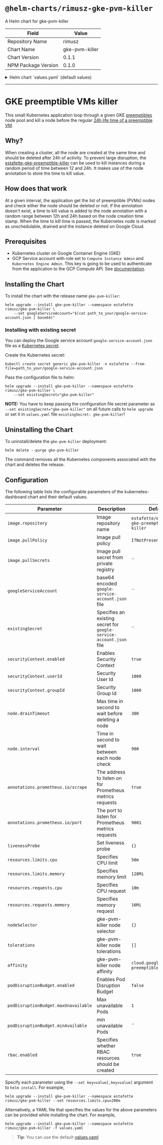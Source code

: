 # `@helm-charts/rimusz-gke-pvm-killer`

A Helm chart for gke-pvm-killer

| Field               | Value          |
| ------------------- | -------------- |
| Repository Name     | rimusz         |
| Chart Name          | gke-pvm-killer |
| Chart Version       | 0.1.1          |
| NPM Package Version | 0.1.0          |

<details>

<summary>Helm chart `values.yaml` (default values)</summary>

```yaml
# Default values for gke-pvm-killer.
# This is a YAML-formatted file.
# Declare variables to be passed into your templates.

image:
  repository: estafette/estafette-gke-preemptible-killer
  # tag: 1.0.46
  pullPolicy: IfNotPresent
  pullSecrets:

# Set google-service-account.json file
# The key must be encoded with base64 e.g. `cat google-service-account.json | base64`
googleServiceAccount: ''

# Specify an existing secret holding the google-service-account.json
existingSecret: ''

# Set which user:group you want gke-preemptible-killer to be run with
securityContext:
  enabled: true
  userId: 1000
  groupId: 1000

node:
  drainTimeout: 300
  interval: 900

annotations:
  prometheus.io/scrape: 'true'
  prometheus.io/port: '9001'

livenessProbe:
  httpGet:
    path: /metrics
    port: 9001
  initialDelaySeconds: 30
  timeoutSeconds: 1

resources:
  requests:
    cpu: 10m
    memory: 16Mi
  limits:
    cpu: 50m
    memory: 128Mi

nodeSelector: {}

tolerations: []

affinity:
  nodeAffinity:
    preferredDuringSchedulingIgnoredDuringExecution:
      - weight: 10
        preference:
          matchExpressions:
            - key: cloud.google.com/gke-preemptible
              operator: In
              values:
                - 'true'

# Enable and set Pod Disruption Budget
podDisruptionBudget:
  enabled: true
  maxUnavailable: 1
  minAvailable: null

rbac:
  enabled: true
```

</details>

---

# GKE preemptible VMs killer

This small Kubernetes application loop through a given GKE [preemptibles](https://cloud.google.com/compute/docs/instances/preemptible) node pool and kill a node before the regular [24h life time of a preemptible VM](https://cloud.google.com/compute/docs/instances/preemptible#limitations).

## Why?

When creating a cluster, all the node are created at the same time and should be deleted after 24h of activity. To
prevent large disruption, the [estafette-gke-preemptible-killer](https://github.com/estafette/estafette-gke-preemptible-killer) can be used to kill instances during a random period of time between 12 and 24h. It makes use of the node annotation to store the time to kill value.

## How does that work

At a given interval, the application get the list of preemptible (PVMs) nodes and check either the node should be
deleted or not. If the annotation doesn't exist, a time to kill value is added to the node annotation with a
random range between 12h and 24h based on the node creation time stamp.
When the time to kill time is passed, the Kubernetes node is marked as unschedulable, drained and the instance
deleted on Google Cloud.

## Prerequisites

- Kubernetes cluster on Google Container Engine (GKE)
- GCP Service account with role set to `Compute Instance Admin` and `Kubernetes Engine Admin`. This key is going to be used to authenticate from the application to the GCP Compute API. See [documentation](https://developers.google.com/identity/protocols/application-default-credentials).

## Installing the Chart

To install the chart with the release name `gke-pvm-killer`:

```
helm upgrade --install gke-pvm-killer --namespace estafette rimusz/gke-pvm-killer \
    --set googleServiceAccount="$(cat path_to_your/google-service-account.json | base64)"
```

### Installing with existing secret

You can deploy the Google service account `google-service-account.json` file as a [Kubernetes secret](https://kubernetes.io/docs/concepts/configuration/secret/).

Create the Kubernetes secret:

```
kubectl create secret generic gke-pvm-killer -n estafette --from-file=path_to_your/google-service-account.json
```

Pass the configuration file to helm:

```
helm upgrade --install gke-pvm-killer --namespace estafette rimusz/gke-pvm-killer \
    --set existingSecret="gke-pvm-killer"
```

**NOTE:** You have to keep passing the configuration file secret parameter as `--set existingSecret="gke-pvm-killer"` on all future calls to `helm upgrade` or set it in `values.yaml` file `existingSecret: gke-pvm-killer`!

## Uninstalling the Chart

To uninstall/delete the `gke-pvm-killer` deployment:

```
helm delete --purge gke-pvm-killer
```

The command removes all the Kubernetes components associated with the chart and deletes the release.

## Configuration

The following table lists the configurable parameters of the kubernetes-dashboard chart and their default values.

| Parameter                            | Description                                                         | Default                                      |
| ------------------------------------ | ------------------------------------------------------------------- | -------------------------------------------- |
| `image.repository`                   | Image repository name                                               | `estafette/estafette-gke-preemptible-killer` |
| `image.pullPolicy`                   | Image pull policy                                                   | `IfNotPresent`                               |
| `image.pullSecrets`                  | Image pull secret from private registry                             | ``                                           |
| `googleServiceAccount`               | base64 encoded `google-service-account.json` file                   | ``                                           |
| `existingSecret`                     | Specifies an existing secret for `google-service-account.json` file | ``                                           |
| `securityContext.enabled`            | Enables Security Context                                            | `true`                                       |
| `securityContext.userId`             | Security User Id                                                    | `1000`                                       |
| `securityContext.groupId`            | Security Group Id                                                   | `1000`                                       |
| `node.drainTimeout`                  | Max time in second to wait before deleting a node                   | `300`                                        |
| `node.interval`                      | Time in second to wait between each node check                      | `900`                                        |
| `annotations.prometheus.io/scrape`   | The address to listen on for Prometheus metrics requests            | `true`                                       |
| `annotations.prometheus.io/port`     | The port to listen for Prometheus metrics requests                  | `9001`                                       |
| `livenessProbe`                      | Set liveness probe                                                  | `{}`                                         |
| `resources.limits.cpu`               | Specifies CPU limit                                                 | `50m`                                        |
| `resources.limits.memory`            | Specifies memory limit                                              | `128Mi`                                      |
| `resources.requests.cpu`             | Specifies CPU request                                               | `10m`                                        |
| `resources.requests.memory`          | Specifies memory request                                            | `16Mi`                                       |
| `nodeSelector`                       | gke-pvm-killer node selector                                        | `{}`                                         |
| `tolerations`                        | gke-pvm-killer node tolerations                                     | `[]`                                         |
| `affinity`                           | gke-pvm-killer node affinity                                        | `cloud.google.com/gke-preemptible`           |
| `podDisruptionBudget.enabled`        | Enables Pod Disruption Budget                                       | `false`                                      |
| `podDisruptionBudget.maxUnavailable` | Max unavailable Pods                                                | `1`                                          |
| `podDisruptionBudget.minAvailable`   | min unavailable Pods                                                | ``                                           |
| `rbac.enabled`                       | Specifies whether RBAC resources should be created                  | `true`                                       |

Specify each parameter using the `--set key=value[,key=value]` argument to `helm install`. For example,

```
helm upgrade --install gke-pvm-killer --namespace estafette rimusz/gke-pvm-killer --set resources.limits.cpu=200m
```

Alternatively, a YAML file that specifies the values for the above parameters can be provided while installing the chart. For example,

```
helm upgrade --install gke-pvm-killer --namespace estafette rimusz/gke-pvm-killer -f values.yaml
```

> **Tip**: You can use the default [values.yaml](values.yaml)
